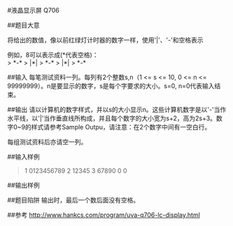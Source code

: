 #液晶显示屏 Q706

##题目大意
<p>  将给出的数值，像以前红绿灯计时器的数字一样，使用'|'、'-'和空格表示</p>
例如，8可以表示成(*代表空格)：<br>
> *-*
> |*|
> *-*
> |*|
> *-*

##输入
每笔测试资料一列。每列有2个整数s,n（1 <= s <= 10, 0 <= n <= 99999999）。n是要显示的数字，s是每个字要求的大小。s=0, n=0代表输入结束。

##输出
请以计算机的数字样式，并以s的大小显示n。这些计算机数字是以'-'当作水平线，以'|'当作垂直线所构成，并且每个数字的大小宽为s+2，高为2s+3。数字0~9的样式请参考Sample Outpu，请注意：在2个数字中间有一空白行。

每组测试资料后亦请空一列。

##输入样例
> 1 0123456789
> 2 12345
> 3 67890
> 0 0

##输出样例


##题目陷阱
输出时，最后一个数后面没有空格。

##参考
http://www.hankcs.com/program/uva-q706-lc-display.html
